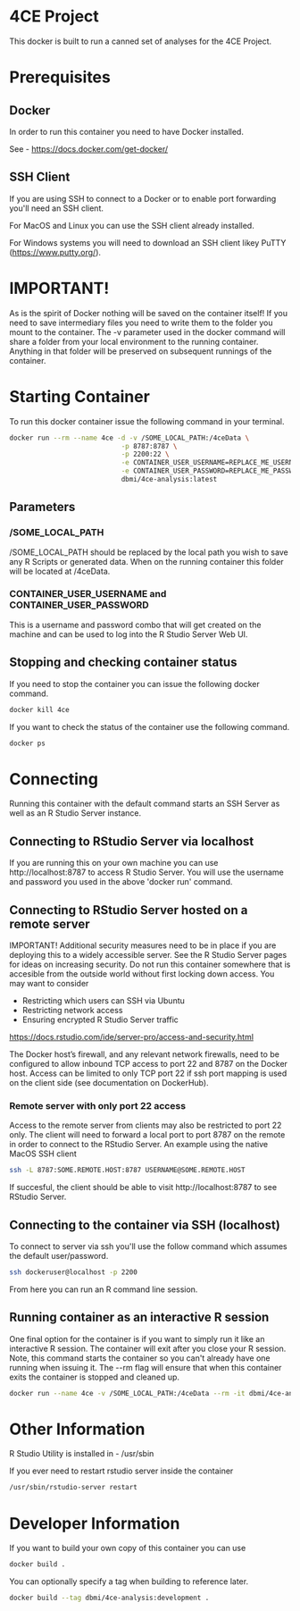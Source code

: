 # 4CE Project

This docker is built to run a canned set of analyses for the 4CE Project.

# Prerequisites

## Docker

In order to run this container you need to have Docker installed.

See - https://docs.docker.com/get-docker/

## SSH Client

If you are using SSH to connect to a Docker or to enable port forwarding you'll need an SSH client. 

For MacOS and Linux you can use the SSH client already installed.

For Windows systems you will need to download an SSH client likey PuTTY (https://www.putty.org/).

# IMPORTANT!

As is the spirit of Docker nothing will be saved on the container itself! If you need to save intermediary files you need to write them to the folder you mount to the container. The -v parameter used in the docker command will share a folder from your local environment to the running container. Anything in that folder will be preserved on subsequent runnings of the container.

# Starting Container

To run this docker container issue the following command in your terminal. 

```bash
docker run --rm --name 4ce -d -v /SOME_LOCAL_PATH:/4ceData \
                            -p 8787:8787 \
                            -p 2200:22 \
                            -e CONTAINER_USER_USERNAME=REPLACE_ME_USERNAME \
                            -e CONTAINER_USER_PASSWORD=REPLACE_ME_PASSWORD \
                            dbmi/4ce-analysis:latest
```

## Parameters

### /SOME_LOCAL_PATH

/SOME_LOCAL_PATH should be replaced by the local path you wish to save any R Scripts or generated data. When on the running container this folder will be located at /4ceData.

### CONTAINER_USER_USERNAME and CONTAINER_USER_PASSWORD

This is a username and password combo that will get created on the machine and can be used to log into the R Studio Server Web UI.

## Stopping and checking container status

If you need to stop the container you can issue the following docker command.

```bash
docker kill 4ce
```

If you want to check the status of the container use the following command.

```bash
docker ps
```

# Connecting

Running this container with the default command starts an SSH Server as well as an R Studio Server instance.

## Connecting to RStudio Server via localhost

If you are running this on your own machine you can use http://localhost:8787 to access R Studio Server. You will use the username and password you used in the above 'docker run' command.

## Connecting to RStudio Server hosted on a remote server

IMPORTANT! Additional security measures need to be in place if you are deploying this to a widely accessible server. See the R Studio Server pages for ideas on increasing security. Do not run this container somewhere that is accesible from the outside world without first locking down access. You may want to consider

* Restricting which users can SSH via Ubuntu
* Restricting network access
* Ensuring encrypted R Studio Server traffic

https://docs.rstudio.com/ide/server-pro/access-and-security.html

The Docker host’s firewall, and any relevant network firewalls, need to be configured to allow inbound TCP access to port 22 and 8787 on the Docker host. Access can be limited to only TCP port 22 if ssh port mapping is used on the client side (see documentation on DockerHub).

### Remote server with only port 22 access

Access to the remote server from clients may also be restricted to port 22 only. The client will need to forward a local port to port 8787 on the remote in order to connect to the RStudio Server. An example using the native MacOS SSH client

```bash
ssh -L 8787:SOME.REMOTE.HOST:8787 USERNAME@SOME.REMOTE.HOST
```

If succesful, the client should be able to visit http://localhost:8787 to see RStudio Server.


## Connecting to the container via SSH (localhost)

To connect to server via ssh you'll use the follow command which assumes the default user/password.

```bash
ssh dockeruser@localhost -p 2200 
```

From here you can run an R command line session.

## Running container as an interactive R session

One final option for the container is if you want to simply run it like an interactive R session. The container will exit after you close your R session. Note, this command starts the container so you can't already have one running when issuing it. The --rm flag will ensure that when this container exits the container is stopped and cleaned up.

```bash
docker run --name 4ce -v /SOME_LOCAL_PATH:/4ceData --rm -it dbmi/4ce-analysis:latest R
```

# Other Information

R Studio Utility is installed in - /usr/sbin

If you ever need to restart rstudio server inside the container

```bash
/usr/sbin/rstudio-server restart
```

# Developer Information

If you want to build your own copy of this container you can use

```bash
docker build .
```

You can optionally specify a tag when building to reference later.

```bash
docker build --tag dbmi/4ce-analysis:development .
```
